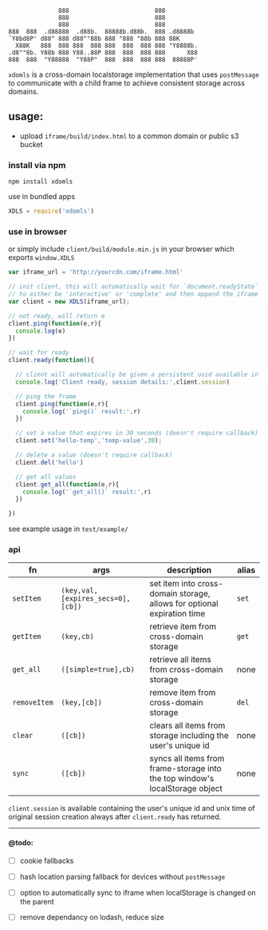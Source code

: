 ```
              888                        888
              888                        888
              888                        888
888  888  .d88888  .d88b.  88888b.d88b.  888 .d8888b
`Y8bd8P' d88" 888 d88""88b 888 "888 "88b 888 88K
  X88K   888  888 888  888 888  888  888 888 "Y8888b.
.d8""8b. Y88b 888 Y88..88P 888  888  888 888      X88
888  888  "Y88888  "Y88P"  888  888  888 888  88888P'
```

`xdomls` is a cross-domain localstorage implementation that uses `postMessage` to communicate with a child frame to achieve consistent
storage across domains.

## usage:
- upload `iframe/build/index.html` to a common domain or public s3 bucket

### install via npm
```
npm install xdomls
```

use in bundled apps
```javascript
XDLS = require('xdomls')
```

### use in browser
or simply include `client/build/module.min.js` in your browser which exports `window.XDLS`

```javascript
var iframe_url = 'http://yourcdn.com/iframe.html'

// init client, this will automatically wait for `document.readyState`
// to either be 'interactive' or 'complete' and then append the iframe
var client = new XDLS(iframe_url);

// not ready, will return e
client.ping(function(e,r){
  console.log(e)
})

// wait for ready
client.ready(function(){

  // client will automatically be given a persistent uuid available in `client.session.uuid`
  console.log('Client ready, session details:',client.session)

  // ping the frame
  client.ping(function(e,r){
    console.log('`ping()` result:',r)
  })

  // set a value that expires in 30 seconds (doesn't require callback)
  client.set('hello-temp','temp-value',30);

  // delete a value (doesn't require callback)
  client.del('hello')

  // get all values
  client.get_all(function(e,r){
    console.log('`get_all()` result:',r)
  })

})
```

see example usage in `test/example/`

### api
|fn|args|description|alias|
|-|-|-|-|
|`setItem`|`(key,val,[expires_secs=0],[cb])`|set item into cross-domain storage, allows for optional expiration time|`set`|
|`getItem`|`(key,cb)`|retrieve item from cross-domain storage|`get`|
|`get_all`|`([simple=true],cb)`|retrieve all items from cross-domain storage|none|
|`removeItem`|`(key,[cb])`|remove item from cross-domain storage|`del`|
|`clear`|`([cb])`|clears all items from storage including the user's unique id|none|
|`sync`|`([cb])`|syncs all items from frame-storage into the top window's localStorage object|none|

`client.session` is available containing the user's unique id and unix time of original session creation always after `client.ready` has returned.

---

#### @todo:
- [ ] cookie fallbacks
- [ ] hash location parsing fallback for devices without `postMessage`
- [ ] option to automatically sync to iframe when localStorage is changed on the parent
- [ ] remove dependancy on lodash, reduce size

